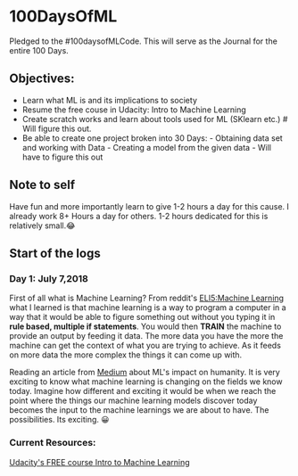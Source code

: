 # 100DaysOfML
Pledged to the #100daysofMLCode. This will serve as the Journal for the entire 100 Days.

## Objectives:
* Learn what ML is and its implications to society
* Resume the free couse in Udacity: Intro to Machine Learning
* Create scratch works and learn about tools used for ML (SKlearn etc.) # Will figure this out.
* Be able to create one project broken into 30 Days:
       - Obtaining data set and working with Data
       - Creating a model from the given data
       - <Unknown> Will have to figure this out

## Note to self
Have fun and more importantly learn to give 1-2 hours a day for this cause.
I already work 8+ Hours a day for others. 1-2 hours dedicated for this is relatively small.:joy:
  
 
 ## Start of the logs
 
 ### Day 1: July 7,2018
First of all what is Machine Learning?
From reddit's [ELI5:Machine Learning](https://www.reddit.com/r/explainlikeimfive/comments/4v3u4l/eli5_what_is_machine_learning/) what I learned is that machine learning is a way to program a computer in a way that it would be able to figure something out without you typing it in **rule based, multiple if statements**. You would then **TRAIN** the machine to provide an output by feeding it data. The more data you have the more the machine can get the context of what you are trying to achieve. As it feeds on more data the more complex the things it can come up with.

Reading an article from [Medium](https://medium.com/@lampix/machine-learning-ml-and-its-impact-on-humanity-71d041298ac) about ML's impact on humanity. It is very exciting to know what machine learning is changing on the fields we know today. Imagine how different and exciting it would be when we reach the point where the things our machine learning models discover today becomes the input to the machine learnings we are about to have. The possibilities. Its exciting. :grinning:
 
 
 ### Current Resources:
 [Udacity's FREE course Intro to Machine Learning](https://classroom.udacity.com/courses/ud120)
